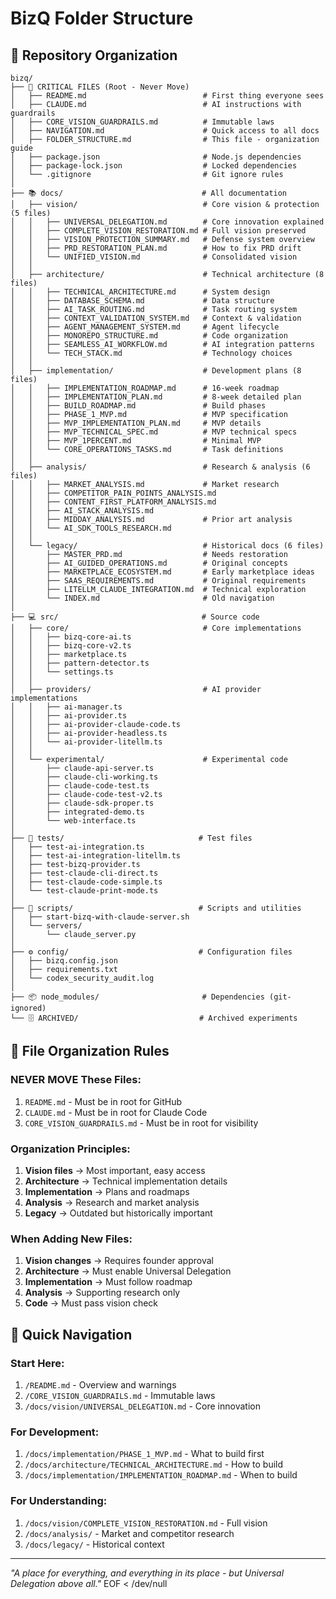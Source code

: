 # BizQ Folder Structure

## 📁 Repository Organization

```
bizq/
├── 🔴 CRITICAL FILES (Root - Never Move)
│   ├── README.md                          # First thing everyone sees
│   ├── CLAUDE.md                          # AI instructions with guardrails
│   ├── CORE_VISION_GUARDRAILS.md          # Immutable laws
│   ├── NAVIGATION.md                      # Quick access to all docs
│   ├── FOLDER_STRUCTURE.md                # This file - organization guide
│   ├── package.json                       # Node.js dependencies
│   ├── package-lock.json                  # Locked dependencies
│   └── .gitignore                         # Git ignore rules
│
├── 📚 docs/                               # All documentation
│   ├── vision/                            # Core vision & protection (5 files)
│   │   ├── UNIVERSAL_DELEGATION.md        # Core innovation explained
│   │   ├── COMPLETE_VISION_RESTORATION.md # Full vision preserved
│   │   ├── VISION_PROTECTION_SUMMARY.md   # Defense system overview
│   │   ├── PRD_RESTORATION_PLAN.md        # How to fix PRD drift
│   │   └── UNIFIED_VISION.md              # Consolidated vision
│   │
│   ├── architecture/                      # Technical architecture (8 files)
│   │   ├── TECHNICAL_ARCHITECTURE.md      # System design
│   │   ├── DATABASE_SCHEMA.md             # Data structure
│   │   ├── AI_TASK_ROUTING.md             # Task routing system
│   │   ├── CONTEXT_VALIDATION_SYSTEM.md   # Context & validation
│   │   ├── AGENT_MANAGEMENT_SYSTEM.md     # Agent lifecycle
│   │   ├── MONOREPO_STRUCTURE.md          # Code organization
│   │   ├── SEAMLESS_AI_WORKFLOW.md        # AI integration patterns
│   │   └── TECH_STACK.md                  # Technology choices
│   │
│   ├── implementation/                    # Development plans (8 files)
│   │   ├── IMPLEMENTATION_ROADMAP.md      # 16-week roadmap
│   │   ├── IMPLEMENTATION_PLAN.md         # 8-week detailed plan
│   │   ├── BUILD_ROADMAP.md               # Build phases
│   │   ├── PHASE_1_MVP.md                 # MVP specification
│   │   ├── MVP_IMPLEMENTATION_PLAN.md     # MVP details
│   │   ├── MVP_TECHNICAL_SPEC.md          # MVP technical specs
│   │   ├── MVP_1PERCENT.md                # Minimal MVP
│   │   └── CORE_OPERATIONS_TASKS.md       # Task definitions
│   │
│   ├── analysis/                          # Research & analysis (6 files)
│   │   ├── MARKET_ANALYSIS.md             # Market research
│   │   ├── COMPETITOR_PAIN_POINTS_ANALYSIS.md
│   │   ├── CONTENT_FIRST_PLATFORM_ANALYSIS.md
│   │   ├── AI_STACK_ANALYSIS.md
│   │   ├── MIDDAY_ANALYSIS.md             # Prior art analysis
│   │   └── AI_SDK_TOOLS_RESEARCH.md
│   │
│   └── legacy/                            # Historical docs (6 files)
│       ├── MASTER_PRD.md                  # Needs restoration
│       ├── AI_GUIDED_OPERATIONS.md        # Original concepts
│       ├── MARKETPLACE_ECOSYSTEM.md       # Early marketplace ideas
│       ├── SAAS_REQUIREMENTS.md           # Original requirements
│       ├── LITELLM_CLAUDE_INTEGRATION.md  # Technical exploration
│       └── INDEX.md                       # Old navigation
│
├── 💻 src/                                # Source code
│   ├── core/                              # Core implementations
│   │   ├── bizq-core-ai.ts
│   │   ├── bizq-core-v2.ts
│   │   ├── marketplace.ts
│   │   ├── pattern-detector.ts
│   │   └── settings.ts
│   │
│   ├── providers/                         # AI provider implementations
│   │   ├── ai-manager.ts
│   │   ├── ai-provider.ts
│   │   ├── ai-provider-claude-code.ts
│   │   ├── ai-provider-headless.ts
│   │   └── ai-provider-litellm.ts
│   │
│   └── experimental/                      # Experimental code
│       ├── claude-api-server.ts
│       ├── claude-cli-working.ts
│       ├── claude-code-test.ts
│       ├── claude-code-test-v2.ts
│       ├── claude-sdk-proper.ts
│       ├── integrated-demo.ts
│       └── web-interface.ts
│
├── 🧪 tests/                              # Test files
│   ├── test-ai-integration.ts
│   ├── test-ai-integration-litellm.ts
│   ├── test-bizq-provider.ts
│   ├── test-claude-cli-direct.ts
│   ├── test-claude-code-simple.ts
│   └── test-claude-print-mode.ts
│
├── 📜 scripts/                            # Scripts and utilities
│   ├── start-bizq-with-claude-server.sh
│   └── servers/
│       └── claude_server.py
│
├── ⚙️ config/                             # Configuration files
│   ├── bizq.config.json
│   ├── requirements.txt
│   └── codex_security_audit.log
│
├── 📦 node_modules/                       # Dependencies (git-ignored)
└── 🗄️ ARCHIVED/                           # Archived experiments
```

## 🚨 File Organization Rules

### NEVER MOVE These Files:
1. `README.md` - Must be in root for GitHub
2. `CLAUDE.md` - Must be in root for Claude Code
3. `CORE_VISION_GUARDRAILS.md` - Must be in root for visibility

### Organization Principles:
1. **Vision files** → Most important, easy access
2. **Architecture** → Technical implementation details
3. **Implementation** → Plans and roadmaps
4. **Analysis** → Research and market analysis
5. **Legacy** → Outdated but historically important

### When Adding New Files:
1. **Vision changes** → Requires founder approval
2. **Architecture** → Must enable Universal Delegation
3. **Implementation** → Must follow roadmap
4. **Analysis** → Supporting research only
5. **Code** → Must pass vision check

## 📍 Quick Navigation

### Start Here:
1. `/README.md` - Overview and warnings
2. `/CORE_VISION_GUARDRAILS.md` - Immutable laws
3. `/docs/vision/UNIVERSAL_DELEGATION.md` - Core innovation

### For Development:
1. `/docs/implementation/PHASE_1_MVP.md` - What to build first
2. `/docs/architecture/TECHNICAL_ARCHITECTURE.md` - How to build
3. `/docs/implementation/IMPLEMENTATION_ROADMAP.md` - When to build

### For Understanding:
1. `/docs/vision/COMPLETE_VISION_RESTORATION.md` - Full vision
2. `/docs/analysis/` - Market and competitor research
3. `/docs/legacy/` - Historical context

---

*"A place for everything, and everything in its place - but Universal Delegation above all."*
EOF < /dev/null